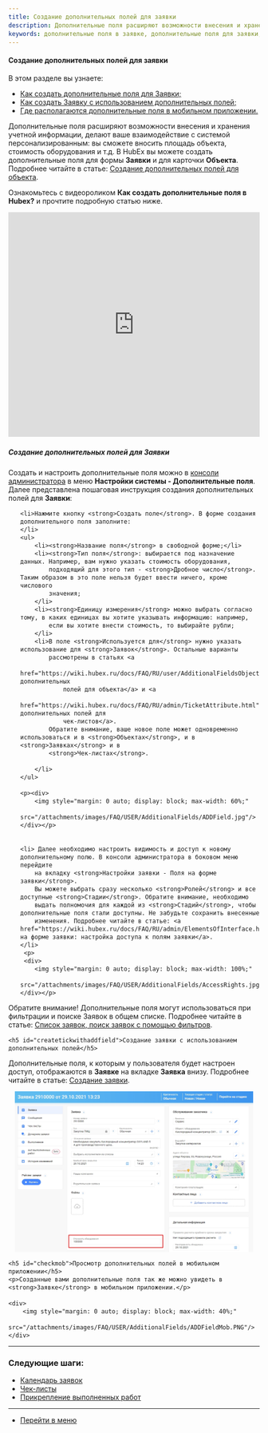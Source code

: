 ```yaml
---
title: Создание дополнительных полей для заявки
description: Дополнительные поля расширяют возможности внесения и хранения учетной информации, делают ваше взаимодействие с системой персонализированным. Вы сможете вносить площадь объекта, стоимость оборудования и т.д. Создать дополнительные поля на форме заявки можно в консоли администратора в меню Настройки системы - Дополнительные поля.
keywords: дополнительные поля в заявке, дополнительные поля для заявки, поля на форме заявки, доступ к дополнительному полю, hubex, хабекс, хубекс, хабикс
---
```



#### Создание дополнительных полей для заявки
В этом разделе вы узнаете:
<html>
<meta charset="utf-8">
<ul>
    <li><a href="#createaddfield">Как создать дополнительные поля для Заявки;</a></li>
    <li><a href="#createtickwithaddfield">Как создать Заявку с использованием дополнительных полей;</a></li>
    <li><a href="#checkmob">Где располагаются дополнительные поля в мобильном приложении.</a></li>
</ul>
</html>

<body>
<p>Дополнительные поля расширяют возможности внесения и хранения учетной информации, делают ваше взаимодействие с системой персонализированным: вы сможете вносить площадь объекта, стоимость оборудования и т.д. В HubEx вы можете создать дополнительные поля для формы <strong>Заявки</strong> и для карточки <strong>Объекта</strong>. Подробнее читайте в статье: <a href="https://wiki.hubex.ru/docs/FAQ/RU/user/AdditionalFieldsObject.html">Создание дополнительных полей для объекта</a>.</p>

<p>Ознакомьтесь с видеороликом <strong>Как создать дополнительные поля в Hubex?</strong> и прочтите подробную статью ниже.</p>

<iframe src="https://www.youtube.com/embed/1hRsaFz_sEQ" width="100%" height="450px" frameborder="0"
        allowfullscreen="allowfullscreen"></iframe>

<h5 id="createaddfield">Создание дополнительных полей для Заявки</h5>
<p>Создать и настроить дополнительные поля можно в <a href="https://wiki.hubex.ru/docs/FAQ/RU/admin/HowToEnterTheAdmin.html">консоли администратора</a> в меню <strong>Настройки системы - Дополнительные поля</strong>. Далее представлена пошаговая инструкция создания дополнительных полей для <strong>Заявки</strong>:</p>

<ol type="1">
    
    <li>Нажмите кнопку <strong>Создать поле</strong>. В форме создания дополнительного поля заполните:
    </li>
    <ul>
        <li><strong>Название поля</strong> в свободной форме;</li>
        <li><strong>Тип поля</strong>: выбирается под назначение данных. Например, вам нужно указать стоимость оборудования,
            подходящий для этого тип - <strong>Дробное число</strong>. Таким образом в это поле нельзя будет ввести ничего, кроме числового
            значения;
        </li>
        <li><strong>Единицу измерения</strong> можно выбрать согласно тому, в каких единицах вы хотите указывать информацию: например,
            если вы хотите внести стоимость, то выбирайте рубли;
        </li>
        <li>В поле <strong>Используется для</strong> нужно указать использование для <strong>Заявок</strong>. Остальные варианты
            рассмотрены в статьях <a
                    href="https://wiki.hubex.ru/docs/FAQ/RU/user/AdditionalFieldsObject.html">Создание дополнительных
                полей для объекта</a> и <a
                    href="https://wiki.hubex.ru/docs/FAQ/RU/admin/TicketAttribute.html">Создание дополнительных полей для
                чек-листов</a>.
            Обратите внимание, ваше новое поле может одновременно использоваться и в <strong>Объектах</strong>, и в <strong>Заявках</strong> и в
            <strong>Чек-листах</strong>.

        </li>
    </ul>

    <p><div>
        <img style="margin: 0 auto; display: block; max-width: 60%;"
             src="/attachments/images/FAQ/USER/AdditionalFields/ADDField.jpg"/>
    </div></p>


    <li> Далее необходимо настроить видимость и доступ к новому дополнительному полю. В консоли администратора в боковом меню перейдите
        на вкладку <strong>Настройки заявки - Поля на форме заявки</strong>.
        Вы можете выбрать сразу несколько <strong>Ролей</strong> и все доступные <strong>Стадии</strong>. Обратите внимание, необходимо
        выдать полномочия для каждой из <strong>Стадий</strong>, чтобы дополнительные поля стали доступны. Не забудьте сохранить внесенные
        изменения. Подробнее читайте в статье: <a href="https://wiki.hubex.ru/docs/FAQ/RU/admin/ElementsOfInterface.html">Поля на форме заявки: настройка доступа к полям заявки</a>.
    </li>
     <p>
     <div>
        <img style="margin: 0 auto; display: block; max-width: 100%;"
             src="/attachments/images/FAQ/USER/AdditionalFields/AccessRights.jpg"/>
    </div></p>
 
</ol>

<p>Обратите внимание! Дополнительные поля могут использоваться при фильтрации и поиске Заявок в общем списке. Подробнее читайте в статье: <a href="https://wiki.hubex.ru/docs/FAQ/RU/user/Filters.html">Список заявок, поиск заявок с помощью фильтров</a>. </p>

    <h5 id="createtickwithaddfield">Создание заявки с использованием дополнительных полей</h5>

 <p>Дополнительные поля, к которым у пользователя будет настроен доступ, отображаются в <strong>Заявке</strong>
        на вкладке <strong>Заявка</strong> внизу. Подробнее читайте в статье: <a
                href="https://wiki.hubex.ru/docs/FAQ/RU/user/CreatingTicket.html">Создание заявки</a>.</p>
    <div>
        <img style="margin: 0 auto; display: block; max-width: 95%;"
             src="/attachments/images/FAQ/USER/AdditionalFields/ADDFieldTicket.jpg"/>
    </div>
 

    <h5 id="checkmob">Просмотр дополнительных полей в мобильном приложении</h5>
    <p>Созданные вами дополнительные поля так же можно увидеть в <strong>Заявке</strong> в мобильном приложении.</p>
    
    <div>
        <img style="margin: 0 auto; display: block; max-width: 40%;"
             src="/attachments/images/FAQ/USER/AdditionalFields/ADDFieldMob.PNG"/>
    </div>


</body>


___
### Следующие шаги:
- [Календарь заявок](./Calendar.md)
- [Чек-листы](./Checklists.md)
- [Прикрепление выполненных работ](./AttachingFiles.md)


___
- [Перейти в меню](http://wiki.hubex.ru)

